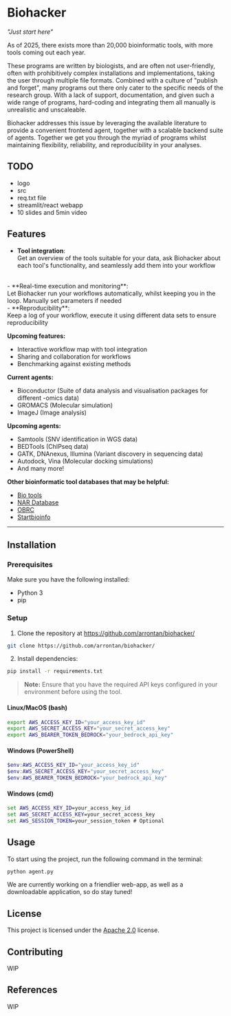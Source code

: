 [comment]: < ![logo](URL from githubassets) >
# Biohacker
*"Just start here"*

As of 2025, there exists more than 20,000 bioinformatic tools, with more tools coming out each year.

These programs are written by biologists, and are often not user-friendly, often with prohibitively complex installations and implementations, taking the user through multiple file formats. Combined with a culture of "publish and forget", many programs out there only cater to the specific needs of the research group. With a lack of support, documentation, and given such a wide range of programs, hard-coding and integrating them all manually is unrealistic and unscaleable.

Biohacker addresses this issue by leveraging the available literature to provide a convenient frontend agent, together with a scalable backend suite of agents. Together we get you through the myriad of programs whilst maintaining flexibility, reliability, and reproducibility in your analyses. 

## TODO
- logo
- src
- req.txt file
- streamlit/react webapp
- 10 slides and 5min video

## Features
- **Tool integration**: 
<br>Get an overview of the tools suitable for your data, ask Biohacker about each tool's functionality, and seamlessly add them into your workflow
<br>
- **Real-time execution and monitoring**: 
<br>Let Biohacker run your workflows automatically, whilst keeping you in the loop. Manually set parameters if needed
<br>
- **Reproducibility**: 
<br>Keep a log of your workflow, execute it using different data sets to ensure reproducibility

<br>

**Upcoming features:**
- Interactive workflow map with tool integration
- Sharing and collaboration for workflows
- Benchmarking against existing methods

**Current agents:**
- Bioconductor (Suite of data analysis and visualisation packages for different -omics data)
- GROMACS (Molecular simulation)
- ImageJ (Image analysis)

**Upcoming agents:**
- Samtools (SNV identification in WGS data)
- BEDTools (ChIPseq data)
- GATK, DNAnexus, Illumina (Variant discovery in sequencing data)
- Autodock, Vina (Molecular docking simulations)
- And many more!


**Other bioinformatic tool databases that may be helpful:**
- [Bio tools](bio.tools)
- [NAR Database](https://www.oxfordjournals.org/nar/database/c/)
- [OBRC](https://www.hsls.pitt.edu/obrc/)
- [Startbioinfo](startbioinfo.org)

---
## Installation

### Prerequisites
Make sure you have the following installed:
- Python 3
- pip

### Setup

1. Clone the repository at https://github.com/arrontan/biohacker/
```bash
git clone https://github.com/arrontan/biohacker/
```

2. Install dependencies:
```bash
pip install -r requirements.txt
```

> **Note:** Ensure that you have the required API keys configured in your environment before using the tool.

#### Linux/MacOS (bash)
```bash
export AWS_ACCESS_KEY_ID="your_access_key_id"
export AWS_SECRET_ACCESS_KEY="your_secret_access_key"
export AWS_BEARER_TOKEN_BEDROCK="your_bedrock_api_key"
```

#### Windows (PowerShell)
```powershell
$env:AWS_ACCESS_KEY_ID="your_access_key_id"
$env:AWS_SECRET_ACCESS_KEY="your_secret_access_key"
$env:AWS_BEARER_TOKEN_BEDROCK="your_bedrock_api_key"
```

#### Windows (cmd)
```cmd
set AWS_ACCESS_KEY_ID=your_access_key_id
set AWS_SECRET_ACCESS_KEY=your_secret_access_key
set AWS_SESSION_TOKEN=your_session_token # Optional
```
## Usage
To start using the project, run the following command in the terminal:
```bash
python agent.py
```
We are currently working on a friendlier web-app, as well as a downloadable application, so do stay tuned!

## License
This project is licensed under the [Apache 2.0](https://github.com/arrontan/biohacker/blob/main/LICENSE) license.

## Contributing 
WIP

## References
WIP
